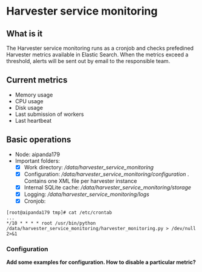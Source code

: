 # Harvester service monitoring

## What is it
The Harvester service monitoring runs as a cronjob and checks prefedined Harvester metrics available in Elastic Search. When the metrics exceed a threshold, alerts will be sent out by email to the responsible team.

## Current metrics
- Memory usage
- CPU usage
- Disk usage
- Last submission of workers
- Last heartbeat

## Basic operations
- Node: aipanda179
- Important folders:
  - [x] Work directory: */data/harvester_service_monitoring*
  - [x] Configuration: */data/harvester_service_monitoring/configuration* . Contains one XML file per harvester instance
  - [x] Internal SQLite cache: */data/harvester_service_monitoring/storage*
  - [x] Logging: */data/harvester_service_monitoring/logs*
  - [x] Cronjob: 
```
[root@aipanda179 tmp]# cat /etc/crontab
...
*/10 * * * * root /usr/bin/python /data/harvester_service_monitoring/harvester_monitoring.py > /dev/null 2>&1
```
### Configuration
**Add some examples for configuration. How to disable a particular metric?**
